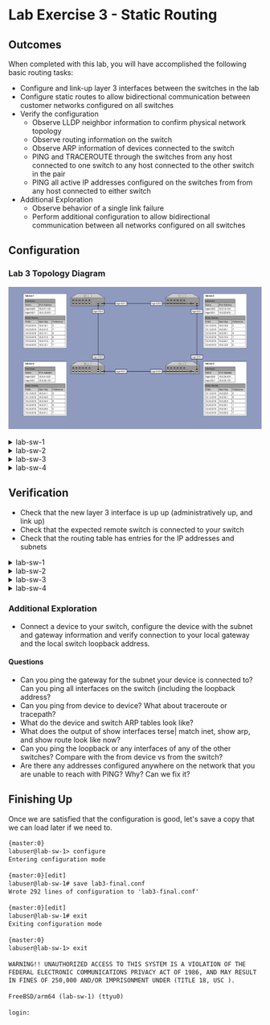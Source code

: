 # Lab Exercise 3 - Static Routing

## Outcomes

When completed with this lab, you will have accomplished the following basic routing tasks:
* Configure and link-up layer 3 interfaces between the switches in the lab
* Configure static routes to allow bidirectional communication between customer networks configured on all switches
* Verify the configuration
  * Observe LLDP neighbor information to confirm physical network topology
  * Observe routing information on the switch
  * Observe ARP information of devices connected to the switch
  * PING and TRACEROUTE through the switches from any host connected to one switch to any host connected to the other switch in the pair
  * PING all active IP addresses configured on the switches from from any host connected to either switch
* Additional Exploration
  * Observe behavior of a single link failure
  * Perform additional configuration to allow bidirectional communication between all networks configured on all switches

## Configuration

### Lab 3 Topology Diagram
![Topology Diagram](diagram/lab3-topology_min.svg)

<details><summary>lab-sw-1</summary>

#### lab-sw-1 Configuration

* Configure interface `mge-0/2/0.0` with IP address `10.0.41.1/31`
* Configure interface `mge-0/2/1.0` with IP address `10.0.12.0/31`
* Configure static route to destination network `10.2.0.0/16` with qualified-next-hop gateways `10.0.41.0` and `10.0.12.1`
* Configure static route to destination network `10.3.0.0/16` with qualified-next-hop gateways `10.0.41.0` and `10.0.12.1`
* Configure static route to destination network `10.4.0.0/16` with qualified-next-hop gateways `10.0.41.0` and `10.0.12.1`
* Configured each qualified-next-hop with an appropriate preference value based on the number of routers between the local switch and the destination network (for the given path):
  * `preference 5` for a destination 1 router away
  * `preference 6` for a destination 2 routers away
  * `preference 7` for a destination 3 routers away

#### lab-sw-1 Configuration Steps

```
{master:0}
labuser@lab-sw-1> configure
Entering configuration mode

{master:0}[edit]
labuser@lab-sw-1# set interfaces mge-0/2/0 unit 0 family inet address 10.0.41.1/31

{master:0}[edit]
labuser@lab-sw-1# set interfaces mge-0/2/1 unit 0 family inet address 10.0.12.0/31

{master:0}[edit]
labuser@lab-sw-1# set routing-options static route 10.2.0.0/16 qualified-next-hop 10.0.12.1 preference 5

{master:0}[edit]
labuser@lab-sw-1# set routing-options static route 10.2.0.0/16 qualified-next-hop 10.0.41.0 preference 7

{master:0}[edit]
labuser@lab-sw-1# set routing-options static route 10.3.0.0/16 qualified-next-hop 10.0.12.1 preference 6

{master:0}[edit]
labuser@lab-sw-1# set routing-options static route 10.3.0.0/16 qualified-next-hop 10.0.41.0 preference 6

{master:0}[edit]
labuser@lab-sw-1# set routing-options static route 10.4.0.0/16 qualified-next-hop 10.0.12.1 preference 7

{master:0}[edit]
labuser@lab-sw-1# set routing-options static route 10.4.0.0/16 qualified-next-hop 10.0.41.0 preference 5

{master:0}[edit]
labuser@lab-sw-1# commit check
configuration check succeeds

{master:0}[edit]
labuser@lab-sw-1# commit and-quit
configuration check succeeds
commit complete
Exiting configuration mode

{master:0}
labuser@lab-sw-1>
```

</details>

<details><summary>lab-sw-2</summary>

#### lab-sw-2 Configuration

* Configure interface `mge-0/2/0.0` with IP address `10.0.12.1/31`
* Configure interface `mge-0/2/1.0` with IP address `10.0.23.0/31`
* Configure static route to destination network `10.1.0.0/16` with qualified-next-hop gateways `10.0.12.0` and `10.0.23.1`
* Configure static route to destination network `10.3.0.0/16` with qualified-next-hop gateways `10.0.12.0` and `10.0.23.1`
* Configure static route to destination network `10.4.0.0/16` with qualified-next-hop gateways `10.0.12.0` and `10.0.23.1`
* Configured each qualified-next-hop with an appropriate preference value based on the number of routers between the local switch and the destination network (for the given path):
  * `preference 5` for a destination 1 router away
  * `preference 6` for a destination 2 routers away
  * `preference 7` for a destination 3 routers away

#### lab-sw-2 Configuration Steps

```
{master:0}
labuser@lab-sw-2> configure
Entering configuration mode

{master:0}[edit]
labuser@lab-sw-2# set interfaces mge-0/2/0 unit 0 family inet address 10.0.12.1/31

{master:0}[edit]
labuser@lab-sw-2# set interfaces mge-0/2/1 unit 0 family inet address 10.0.23.0/31

{master:0}[edit]
labuser@lab-sw-2# set routing-options static route 10.1.0.0/16 qualified-next-hop 10.0.12.0 preference 5

{master:0}[edit]
labuser@lab-sw-2# set routing-options static route 10.1.0.0/16 qualified-next-hop 10.0.23.1 preference 7

{master:0}[edit]
labuser@lab-sw-2# set routing-options static route 10.3.0.0/16 qualified-next-hop 10.0.12.0 preference 7

{master:0}[edit]
labuser@lab-sw-2# set routing-options static route 10.3.0.0/16 qualified-next-hop 10.0.23.1 preference 5

{master:0}[edit]
labuser@lab-sw-2# set routing-options static route 10.4.0.0/16 qualified-next-hop 10.0.12.0 preference 6

{master:0}[edit]
labuser@lab-sw-2# set routing-options static route 10.4.0.0/16 qualified-next-hop 10.0.23.1 preference 6

{master:0}[edit]
labuser@lab-sw-2# commit check
configuration check succeeds

{master:0}[edit]
labuser@lab-sw-2# commit and-quit
configuration check succeeds
commit complete
Exiting configuration mode

{master:0}
labuser@lab-sw-2>
```

</details>

<details><summary>lab-sw-3</summary>

#### lab-sw-3 Configuration

* Configure interface `mge-0/2/0.0` with IP address `10.0.34.0/31`
* Configure interface `mge-0/2/1.0` with IP address `10.0.23.1/31`
* Configure static route to destination network `10.1.0.0/16` with qualified-next-hop gateways `10.0.23.0` and `10.0.34.1`
* Configure static route to destination network `10.2.0.0/16` with qualified-next-hop gateways `10.0.23.0` and `10.0.34.1`
* Configure static route to destination network `10.4.0.0/16` with qualified-next-hop gateways `10.0.23.0` and `10.0.34.1`
* Configured each qualified-next-hop with an appropriate preference value based on the number of routers between the local switch and the destination network (for the given path):
  * `preference 5` for a destination 1 router away
  * `preference 6` for a destination 2 routers away
  * `preference 7` for a destination 3 routers away

#### lab-sw-3 Configuration Steps

```
{master:0}
labuser@lab-sw-3> configure
Entering configuration mode

{master:0}[edit]
labuser@lab-sw-3# set interfaces mge-0/2/0 unit 0 family inet address 10.0.34.0/31

{master:0}[edit]
labuser@lab-sw-3# set interfaces mge-0/2/1 unit 0 family inet address 10.0.23.1/31

{master:0}[edit]
labuser@lab-sw-3# set routing-options static route 10.1.0.0/16 qualified-next-hop 10.0.23.0 preference 6

{master:0}[edit]
labuser@lab-sw-3# set routing-options static route 10.1.0.0/16 qualified-next-hop 10.0.34.1 preference 6

{master:0}[edit]
labuser@lab-sw-3# set routing-options static route 10.2.0.0/16 qualified-next-hop 10.0.23.0 preference 5

{master:0}[edit]
labuser@lab-sw-3# set routing-options static route 10.2.0.0/16 qualified-next-hop 10.0.34.1 preference 7

{master:0}[edit]
labuser@lab-sw-3# set routing-options static route 10.4.0.0/16 qualified-next-hop 10.0.23.0 preference 7

{master:0}[edit]
labuser@lab-sw-3# set routing-options static route 10.4.0.0/16 qualified-next-hop 10.0.34.1 preference 5

{master:0}[edit]
labuser@lab-sw-3# commit check
configuration check succeeds

{master:0}[edit]
labuser@lab-sw-3# commit and-quit
configuration check succeeds
commit complete
Exiting configuration mode

{master:0}
labuser@lab-sw-3>
```

</details>

<details><summary>lab-sw-4</summary>

#### lab-sw-4 Configuration

* Configure interface `mge-0/2/0.0` with IP address `10.0.41.0/31`
* Configure interface `mge-0/2/1.0` with IP address `10.0.34.1/31`
* Configure static route to destination network `10.1.0.0/16` with qualified-next-hop gateways `10.0.34.0` and `10.0.41.1`
* Configure static route to destination network `10.2.0.0/16` with qualified-next-hop gateways `10.0.34.0` and `10.0.41.1`
* Configure static route to destination network `10.3.0.0/16` with qualified-next-hop gateways `10.0.34.0` and `10.0.41.1`
* Configured each qualified-next-hop with an appropriate preference value based on the number of routers between the local switch and the destination network (for the given path):
  * `preference 5` for a destination 1 router away
  * `preference 6` for a destination 2 routers away
  * `preference 7` for a destination 3 routers away

#### lab-sw-4 Configuration Steps

```
{master:0}
labuser@lab-sw-4> configure
Entering configuration mode

{master:0}[edit]
labuser@lab-sw-4# set interfaces mge-0/2/0 unit 0 family inet address 10.0.41.0/31

{master:0}[edit]
labuser@lab-sw-4# set interfaces mge-0/2/1 unit 0 family inet address 10.0.34.1/31

{master:0}[edit]
labuser@lab-sw-4# set routing-options static route 10.1.0.0/16 qualified-next-hop 10.0.34.0 preference 7

{master:0}[edit]
labuser@lab-sw-4# set routing-options static route 10.1.0.0/16 qualified-next-hop 10.0.41.1 preference 5

{master:0}[edit]
labuser@lab-sw-4# set routing-options static route 10.2.0.0/16 qualified-next-hop 10.0.34.0 preference 6

{master:0}[edit]
labuser@lab-sw-4# set routing-options static route 10.2.0.0/16 qualified-next-hop 10.0.41.1 preference 6

{master:0}[edit]
labuser@lab-sw-4# set routing-options static route 10.3.0.0/16 qualified-next-hop 10.0.34.0 preference 5

{master:0}[edit]
labuser@lab-sw-4# set routing-options static route 10.3.0.0/16 qualified-next-hop 10.0.41.1 preference 7

{master:0}[edit]
labuser@lab-sw-4# commit check
configuration check succeeds

{master:0}[edit]
labuser@lab-sw-4# commit and-quit
configuration check succeeds
commit complete
Exiting configuration mode

{master:0}
labuser@lab-sw-4>
```

</details>

## Verification

* Check that the new layer 3 interface is up up (administratively up, and link up)
* Check that the expected remote switch is connected to your switch
* Check that the routing table has entries for the IP addresses and subnets


<details><summary>lab-sw-1</summary>

### lab-sw-1 Verification

```
{master:0}
root@lab-sw-1> show interfaces terse mge-0/2/*
Interface               Admin Link Proto    Local                 Remote
mge-0/2/0               up    up
mge-0/2/0.0             up    up   inet     10.0.41.1/31
mge-0/2/1               up    up
mge-0/2/1.0             up    up   inet     10.0.12.0/31

{master:0}
root@lab-sw-1> show lldp neighbors
Local Interface    Parent Interface    Chassis Id                               Port info          System Name
mge-0/2/0          -                   e4:5e:cc:51:3d:a0                        mge-0/2/0           lab-sw-4
mge-0/2/1          -                   e4:5e:cc:52:af:a0                        mge-0/2/0           lab-sw-2

{master:0}
root@lab-sw-1> show route protocol static terse

inet.0: 10 destinations, 12 routes (10 active, 0 holddown, 0 hidden)
Limit/Threshold: 32768/32768 destinations
+ = Active Route, - = Last Active, * = Both

A V Destination        P Prf   Metric 1   Metric 2  Next hop        AS path
* ? 10.2.0.0/16        S   5                       >10.0.12.1
  ?                    S   7                       >10.0.41.0
* ? 10.3.0.0/16        S   6                        10.0.41.0
                                                   >10.0.12.1
* ? 10.4.0.0/16        S   5                       >10.0.41.0
  ?                    S   7                       >10.0.12.1

{master:0}
root@lab-sw-1>
```

</details>

<details><summary>lab-sw-2</summary>

### lab-sw-2 Verification

```
{master:0}
root@lab-sw-2> show interfaces terse mge-0/2/*
Interface               Admin Link Proto    Local                 Remote
mge-0/2/0               up    up
mge-0/2/0.0             up    up   inet     10.0.12.1/31
mge-0/2/1               up    up
mge-0/2/1.0             up    up   inet     10.0.23.0/31

{master:0}
root@lab-sw-2> show lldp neighbors
Local Interface    Parent Interface    Chassis Id                               Port info          System Name
mge-0/2/0          -                   e4:5e:cc:51:3d:a0                        mge-0/2/1           lab-sw-1
mge-0/2/1          -                   e4:5e:cc:52:af:a0                        mge-0/2/1           lab-sw-3

{master:0}
root@lab-sw-2> show route protocol static terse

inet.0: 10 destinations, 12 routes (10 active, 0 holddown, 0 hidden)
Limit/Threshold: 32768/32768 destinations
+ = Active Route, - = Last Active, * = Both

A V Destination        P Prf   Metric 1   Metric 2  Next hop        AS path
* ? 10.1.0.0/16        S   5                       >10.0.12.0
  ?                    S   7                       >10.0.23.1
* ? 10.3.0.0/16        S   5                       >10.0.23.1
  ?                    S   7                       >10.0.12.0
* ? 10.4.0.0/16        S   6                        10.0.12.0
                                                   >10.0.23.1

{master:0}
root@lab-sw-2>
```

</details>

<details><summary>lab-sw-3</summary>

### lab-sw-3 Verification

```
{master:0}
root@lab-sw-3> show interfaces terse mge-0/2/*
Interface               Admin Link Proto    Local                 Remote
mge-0/2/0               up    up
mge-0/2/0.0             up    up   inet     10.0.34.0/31
mge-0/2/1               up    up
mge-0/2/1.0             up    up   inet     10.0.23.1/31

{master:0}
root@lab-sw-3> show lldp neighbors
Local Interface    Parent Interface    Chassis Id                               Port info          System Name
mge-0/2/0          -                   e4:5e:cc:51:3d:a0                        mge-0/2/1           lab-sw-4
mge-0/2/1          -                   e4:5e:cc:52:af:a0                        mge-0/2/1           lab-sw-2

{master:0}
root@lab-sw-3> show route protocol static terse

inet.0: 10 destinations, 12 routes (10 active, 0 holddown, 0 hidden)
Limit/Threshold: 32768/32768 destinations
+ = Active Route, - = Last Active, * = Both

A V Destination        P Prf   Metric 1   Metric 2  Next hop        AS path
* ? 10.1.0.0/16        S   6                        10.0.34.1
                                                   >10.0.23.0
* ? 10.2.0.0/16        S   5                       >10.0.23.0
  ?                    S   7                       >10.0.34.1
* ? 10.4.0.0/16        S   5                       >10.0.34.1
  ?                    S   7                       >10.0.23.0

{master:0}
root@lab-sw-3>
```

</details>

<details><summary>lab-sw-4</summary>

### lab-sw-4 Verification

```
{master:0}
root@lab-sw-4> show interfaces terse mge-0/2/*
Interface               Admin Link Proto    Local                 Remote
mge-0/2/0               up    up
mge-0/2/0.0             up    up   inet     10.0.41.0/31
mge-0/2/1               up    up
mge-0/2/1.0             up    up   inet     10.0.34.1/31

{master:0}
root@lab-sw-4> show lldp neighbors
Local Interface    Parent Interface    Chassis Id                               Port info          System Name
mge-0/2/0          -                   e4:5e:cc:51:3d:a0                        mge-0/2/0           lab-sw-1
mge-0/2/1          -                   e4:5e:cc:52:af:a0                        mge-0/2/0           lab-sw-3

{master:0}
root@lab-sw-4> show route protocol static terse

inet.0: 10 destinations, 12 routes (10 active, 0 holddown, 0 hidden)
Limit/Threshold: 32768/32768 destinations
+ = Active Route, - = Last Active, * = Both

A V Destination        P Prf   Metric 1   Metric 2  Next hop        AS path
* ? 10.1.0.0/16        S   5                       >10.0.41.1
  ?                    S   7                       >10.0.34.0
* ? 10.2.0.0/16        S   6                        10.0.41.1
                                                   >10.0.34.0
* ? 10.3.0.0/16        S   5                       >10.0.34.0
  ?                    S   7                       >10.0.41.1

{master:0}
root@lab-sw-4>
```

</details>

### Additional Exploration

* Connect a device to your switch, configure the device with the subnet and gateway information and verify connection to your local gateway and the local switch loopback address.

#### Questions

* Can you ping the gateway for the subnet your device is connected to? Can you ping all interfaces on the switch (including the loopback address?
* Can you ping from device to device? What about traceroute or tracepath?
* What do the device and switch ARP tables look like?
* What does the output of show interfaces terse| match inet, show arp, and show route look like now?
* Can you ping the loopback or any interfaces of any of the other switches? Compare with the from device vs from the switch?
* Are there any addresses configured anywhere on the network that you are unable to reach with PING? Why? Can we fix it?

## Finishing Up

Once we are satisfied that the configuration is good, let's save a copy that we can load later if we need to.

```
{master:0}
labuser@lab-sw-1> configure
Entering configuration mode

{master:0}[edit]
labuser@lab-sw-1# save lab3-final.conf
Wrote 292 lines of configuration to 'lab3-final.conf'

{master:0}[edit]
labuser@lab-sw-1# exit
Exiting configuration mode

{master:0}
labuser@lab-sw-1> exit

WARNING!! UNAUTHORIZED ACCESS TO THIS SYSTEM IS A VIOLATION OF THE FEDERAL ELECTRONIC COMMUNICATIONS PRIVACY ACT OF 1986, AND MAY RESULT IN FINES OF 250,000 AND/OR IMPRISONMENT UNDER (TITLE 18, USC ).

FreeBSD/arm64 (lab-sw-1) (ttyu0)

login:
```
